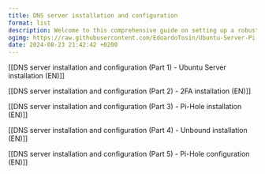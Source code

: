 ```yaml
---
title: DNS server installation and configuration
format: list
description: Welcome to this comprehensive guide on setting up a robust and secure DNS server using Ubuntu, Pi-Hole, and Unbound. This setup enhances your privacy and gives you better control over your network traffic.
ogimg: https://raw.githubusercontent.com/EdoardoTosin/Ubuntu-Server-Pi-Hole-Unbound/main/assets/1_Ubuntu_Server/Ubuntu_Server_19.jpg
date: 2024-08-23 21:42:42 +0200
---
```


[[DNS server installation and configuration (Part 1) - Ubuntu Server installation (EN)]]

[[DNS server installation and configuration (Part 2) - 2FA installation (EN)]]

[[DNS server installation and configuration (Part 3) - Pi-Hole installation (EN)]]

[[DNS server installation and configuration (Part 4) - Unbound installation (EN)]]

[[DNS server installation and configuration (Part 5) - Pi-Hole configuration (EN)]]
